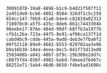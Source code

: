 
                30091070-39a8-4896-b1c9-b4d21f507f11
                2a451de0-bcb6-4802-8584-326df1c5c258
                654cc147-76b9-41a8-b4e4-c82819a02313
                710970c0-a5f5-435c-8de6-8b1c7443304b
                98eebe17-976e-484d-99df-b8ffb3a1977b
                cfb1c2ba-723a-44f5-8e91-af06ca137f1d
                cabd4bc9-cdde-445a-9ad0-deb3e7fba6f2
                09f52118-89e9-4682-b553-829702aa3e96
                b9a16b38-14ea-4eea-8ec5-841f73d13ed0
                2583408b-a841-48bf-bf9c-19b308e2dd7c
                c8075fd4-036f-4902-babd-7deeed76467c
                68251e71-5ab4-46d6-8650-f4be5ad1690c
                